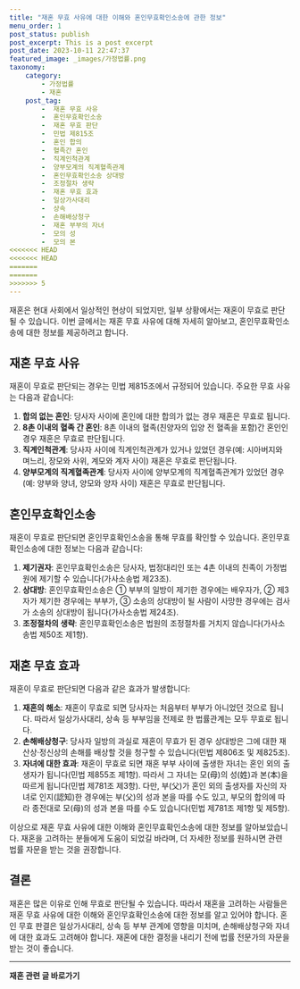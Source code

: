 ```yaml
---
title: "재혼 무효 사유에 대한 이해와 혼인무효확인소송에 관한 정보"
menu_order: 1
post_status: publish
post_excerpt: This is a post excerpt
post_date: 2023-10-11 22:47:37
featured_image: _images/가정법률.png
taxonomy:
    category:
        - 가정법률
        - 재혼
    post_tag:
        -  재혼 무효 사유
        -  혼인무효확인소송
        -  재혼 무효 판단
        -  민법 제815조
        -  혼인 합의
        -  혈족간 혼인
        -  직계인척관계
        -  양부모계의 직계혈족관계
        -  혼인무효확인소송 상대방
        -  조정절차 생략
        -  재혼 무효 효과
        -  일상가사대리
        -  상속
        -  손해배상청구
        -  재혼 부부의 자녀
        -  모의 성
        -  모의 본
<<<<<<< HEAD
<<<<<<< HEAD
=======
=======
>>>>>>> 5
---
```




재혼은 현대 사회에서 일상적인 현상이 되었지만, 일부 상황에서는 재혼이 무효로 판단될 수 있습니다. 이번 글에서는 재혼 무효 사유에 대해 자세히 알아보고, 혼인무효확인소송에 대한 정보를 제공하려고 합니다.

## 재혼 무효 사유

재혼이 무효로 판단되는 경우는 민법 제815조에서 규정되어 있습니다. 주요한 무효 사유는 다음과 같습니다:

1. **합의 없는 혼인**: 당사자 사이에 혼인에 대한 합의가 없는 경우 재혼은 무효로 됩니다.
2. **8촌 이내의 혈족 간 혼인**: 8촌 이내의 혈족(친양자의 입양 전 혈족을 포함)간 혼인인 경우 재혼은 무효로 판단됩니다.
3. **직계인척관계**: 당사자 사이에 직계인척관계가 있거나 있었던 경우(예: 시아버지와 며느리, 장모와 사위, 계모와 계자 사이) 재혼은 무효로 판단됩니다.
4. **양부모계의 직계혈족관계**: 당사자 사이에 양부모계의 직계혈족관계가 있었던 경우(예: 양부와 양녀, 양모와 양자 사이) 재혼은 무효로 판단됩니다.

## 혼인무효확인소송

재혼이 무효로 판단되면 혼인무효확인소송을 통해 무효를 확인할 수 있습니다. 혼인무효확인소송에 대한 정보는 다음과 같습니다:

1. **제기권자**: 혼인무효확인소송은 당사자, 법정대리인 또는 4촌 이내의 친족이 가정법원에 제기할 수 있습니다(가사소송법 제23조).
2. **상대방**: 혼인무효확인소송은 ① 부부의 일방이 제기한 경우에는 배우자가, ② 제3자가 제기한 경우에는 부부가, ③ 소송의 상대방이 될 사람이 사망한 경우에는 검사가 소송의 상대방이 됩니다(가사소송법 제24조).
3. **조정절차의 생략**: 혼인무효확인소송은 법원의 조정절차를 거치지 않습니다(가사소송법 제50조 제1항).

## 재혼 무효 효과

재혼이 무효로 판단되면 다음과 같은 효과가 발생합니다:

1. **재혼의 해소**: 재혼이 무효로 되면 당사자는 처음부터 부부가 아니었던 것으로 됩니다. 따라서 일상가사대리, 상속 등 부부임을 전제로 한 법률관계는 모두 무효로 됩니다.
2. **손해배상청구**: 당사자 일방의 과실로 재혼이 무효가 된 경우 상대방은 그에 대한 재산상·정신상의 손해를 배상할 것을 청구할 수 있습니다(민법 제806조 및 제825조).
3. **자녀에 대한 효과**: 재혼이 무효로 되면 재혼 부부 사이에 출생한 자녀는 혼인 외의 출생자가 됩니다(민법 제855조 제1항). 따라서 그 자녀는 모(母)의 성(姓)과 본(本)을 따르게 됩니다(민법 제781조 제3항). 다만, 부(父)가 혼인 외의 출생자를 자신의 자녀로 인지(認知)한 경우에는 부(父)의 성과 본을 따를 수도 있고, 부모의 합의에 따라 종전대로 모(母)의 성과 본을 따를 수도 있습니다(민법 제781조 제1항 및 제5항).

이상으로 재혼 무효 사유에 대한 이해와 혼인무효확인소송에 대한 정보를 알아보았습니다. 재혼을 고려하는 분들에게 도움이 되었길 바라며, 더 자세한 정보를 원하시면 관련 법률 자문을 받는 것을 권장합니다.

## 결론

재혼은 많은 이유로 인해 무효로 판단될 수 있습니다. 따라서 재혼을 고려하는 사람들은 재혼 무효 사유에 대한 이해와 혼인무효확인소송에 대한 정보를 알고 있어야 합니다. 혼인 무효 판결은 일상가사대리, 상속 등 부부 관계에 영향을 미치며, 손해배상청구와 자녀에 대한 효과도 고려해야 합니다. 재혼에 대한 결정을 내리기 전에 법률 전문가의 자문을 받는 것이 좋습니다.




<!-- wp:separator -->
<hr class="wp-block-separator has-alpha-channel-opacity"/>
<!-- /wp:separator -->

<!-- wp:group {"backgroundColor":"base","layout":{"type":"constrained"}} -->
<div class="wp-block-group has-base-background-color has-background"><!-- wp:paragraph {"align":"center","fontSize":"large"} -->
<p class="has-text-align-center has-large-font-size"><strong>재혼 관련 글 바로가기</strong></p>
<!-- /wp:paragraph -->


<!-- wp:latest-posts
{"categories":[{"id":1427,"count":19,"description":"","link":"https://uknowlaw.com/category/%ec%9e%ac%ed%98%bc/","name":"재혼","slug":"재혼","taxonomy":"category","parent":0,"meta":[],"_links":{"self":[{"href":"https://uknowlaw.com/wp-json/wp/v2/categories/1427"}],"collection":[{"href":"https://uknowlaw.com/wp-json/wp/v2/categories"}],"about":[{"href":"https://uknowlaw.com/wp-json/wp/v2/taxonomies/category"}],"wp:post_type":[{"href":"https://uknowlaw.com/wp-json/wp/v2/posts?categories=1427"}],"curies":[{"name":"wp","href":"https://api.w.org/{rel}","templated":true}]}}],"postsToShow":100,"excerptLength":28,"postLayout":"grid","columns":2,"featuredImageAlign":"left","featuredImageSizeSlug":"large","fontSize":"medium"} /--></div>
<!-- /wp:group -->